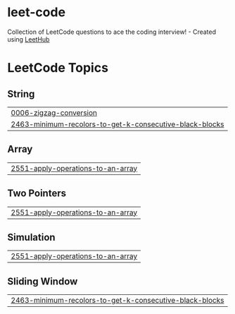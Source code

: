 # leet-code
Collection of LeetCode questions to ace the coding interview! - Created using [LeetHub](https://github.com/QasimWani/LeetHub)

<!---LeetCode Topics Start-->
# LeetCode Topics
## String
|  |
| ------- |
| [0006-zigzag-conversion](https://github.com/whoisrey/leet-code/tree/master/0006-zigzag-conversion) |
| [2463-minimum-recolors-to-get-k-consecutive-black-blocks](https://github.com/whoisrey/leet-code/tree/master/2463-minimum-recolors-to-get-k-consecutive-black-blocks) |
## Array
|  |
| ------- |
| [2551-apply-operations-to-an-array](https://github.com/whoisrey/leet-code/tree/master/2551-apply-operations-to-an-array) |
## Two Pointers
|  |
| ------- |
| [2551-apply-operations-to-an-array](https://github.com/whoisrey/leet-code/tree/master/2551-apply-operations-to-an-array) |
## Simulation
|  |
| ------- |
| [2551-apply-operations-to-an-array](https://github.com/whoisrey/leet-code/tree/master/2551-apply-operations-to-an-array) |
## Sliding Window
|  |
| ------- |
| [2463-minimum-recolors-to-get-k-consecutive-black-blocks](https://github.com/whoisrey/leet-code/tree/master/2463-minimum-recolors-to-get-k-consecutive-black-blocks) |
<!---LeetCode Topics End-->
